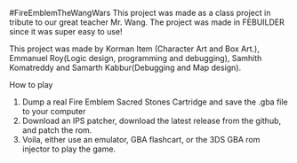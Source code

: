#FireEmblemTheWangWars
This project was made as a class project in tribute to our great teacher Mr. Wang. The project was made in FEBUILDER since it was super easy to use!

This project was made by Korman Item (Character Art and Box Art.), Emmanuel Roy(Logic design, programming and debugging), Samhith Komatreddy and Samarth Kabbur(Debugging and Map design).

How to play
1. Dump a real Fire Emblem Sacred Stones Cartridge and save the .gba file to your computer
2. Download an IPS patcher, download the latest release from the github, and patch the rom.
3. Voila, either use an emulator, GBA flashcart, or the 3DS GBA rom injector to play the game.
